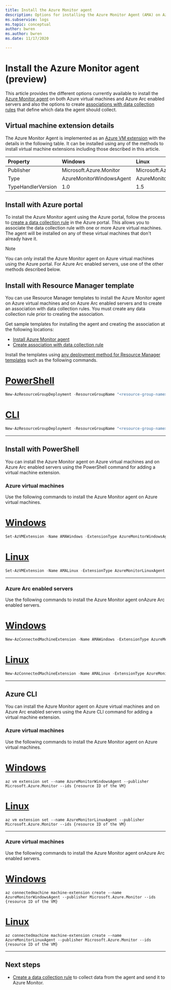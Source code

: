 ```yaml
---
title: Install the Azure Monitor agent
description: Options for installing the Azure Monitor Agent (AMA) on Azure virtual machines and Azure Arc enabled servers.
ms.subservice: logs
ms.topic: conceptual
author: bwren
ms.author: bwren
ms.date: 11/17/2020

---
```


# Install the Azure Monitor agent (preview)
This article provides the different options currently available to install the [Azure Monitor agent](azure-monitor-agent-overview.md) on both Azure virtual machines and Azure Arc enabled servers and also the options to create [associations with data collection rules](data-collection-rule-azure-monitor-agent.md) that define which data the agent should collect.

## Virtual machine extension details
The Azure Monitor Agent is implemented as an [Azure VM extension](../../virtual-machines/extensions/overview.md) with the details in the following table. It can be installed using any of the methods to install virtual machine extensions including those described in this article.

| Property | Windows | Linux |
|:---|:---|:---|
| Publisher | Microsoft.Azure.Monitor  | Microsoft.Azure.Monitor |
| Type      | AzureMonitorWindowsAgent | AzureMonitorLinuxAgent  |
| TypeHandlerVersion  | 1.0 | 1.5 |


## Install with Azure portal
To install the Azure Monitor agent using the Azure portal, follow the process to [create a data collection rule](data-collection-rule-azure-monitor-agent.md#create-data-collection-rule-and-association-in-the-Azure-portal) in the Azure portal. This allows you to associate the data collection rule with one or more Azure virtual machines. The agent will be installed on any of these virtual machines that don't already have it.

> [!NOTE]
> You can only install the Azure Monitor agent on Azure virtual machines using the Azure portal. For Azure Arc enabled servers, use one of the other methods described below.


## Install with Resource Manager template
You can use Resource Manager templates to install the Azure Monitor agent on Azure virtual machines and on Azure Arc enabled servers and to create an association with data collection rules. You must create any data collection rule prior to creating the association.

Get sample templates for installing the agent and creating the association at the following locations: 

- [Install Azure Monitor agent](../samples/resource-manager-agent.md#azure-monitor-agent-preview) 
- [Create association with data collection rule](../samples/resource-manager-data-collection-rule.md)

Install the templates using [any deployment method for Resource Manager templates](../../azure-resource-manager/templates/deploy-powershell.md) such as the following commands.

# [PowerShell](#tab/ARMAgentPowerShell)
```powershell
New-AzResourceGroupDeployment -ResourceGroupName "<resource-group-name>" -TemplateFile "<template-filename.json>" -TemplateParameterFile "<parameter-filename.json>"
```
# [CLI](#tab/ARMAgentCLI)
```powershell
New-AzResourceGroupDeployment -ResourceGroupName "<resource-group-name>" -TemplateFile "<template-filename.json>" -TemplateParameterFile "<parameter-filename.json>"
```
---

## Install with PowerShell
You can install the Azure Monitor agent on Azure virtual machines and on Azure Arc enabled servers using the PowerShell command for adding a virtual machine extension. 

### Azure virtual machines
Use the following commands to install the Azure Monitor agent on Azure virtual machines.
# [Windows](#tab/PowerShellWindows)
```powershell
Set-AzVMExtension -Name AMAWindows -ExtensionType AzureMonitorWindowsAgent -Publisher Microsoft.Azure.Monitor -ResourceGroupName {Resource Group Name} -VMName {VM name} -Location eastus
```
# [Linux](#tab/PowerShellLinux)
```powershell
Set-AzVMExtension -Name AMALinux -ExtensionType AzureMonitorLinuxAgent -Publisher Microsoft.Azure.Monitor -ResourceGroupName {Resource Group Name} -VMName {VM name} -Location eastus
```
---

### Azure Arc enabled servers
Use the following commands to install the Azure Monitor agent onAzure Arc enabled servers.
# [Windows](#tab/PowerShellWindowsArc)
```powershell
New-AzConnectedMachineExtension -Name AMAWindows -ExtensionType AzureMonitorWindowsAgent -Publisher Microsoft.Azure.Monitor -ResourceGroupName {Resource Group Name} -VMName {VM name} -Location {location}
```
# [Linux](#tab/PowerShellLinuxArc)
```powershell
New-AzConnectedMachineExtension -Name AMALinux -ExtensionType AzureMonitorLinuxAgent -Publisher Microsoft.Azure.Monitor -ResourceGroupName {Resource Group Name} -VMName {VM name} -Location {location}
```
---
## Azure CLI
You can install the Azure Monitor agent on Azure virtual machines and on Azure Arc enabled servers using the Azure CLI command for adding a virtual machine extension. 

### Azure virtual machines
Use the following commands to install the Azure Monitor agent on Azure virtual machines.
# [Windows](#tab/CLIWindows)
```azurecli
az vm extension set --name AzureMonitorWindowsAgent --publisher Microsoft.Azure.Monitor --ids {resource ID of the VM}
```
# [Linux](#tab/CLILinux)
```azurecli
az vm extension set --name AzureMonitorLinuxAgent --publisher Microsoft.Azure.Monitor --ids {resource ID of the VM}
```
---
### Azure virtual machines
Use the following commands to install the Azure Monitor agent onAzure Arc enabled servers.

# [Windows](#tab/CLIWindowsArc)
```azurecli
az connectedmachine machine-extension create --name AzureMonitorWindowsAgent --publisher Microsoft.Azure.Monitor --ids {resource ID of the VM}
```
# [Linux](#tab/CLILinuxArc)
```azurecli
az connectedmachine machine-extension create --name AzureMonitorLinuxAgent --publisher Microsoft.Azure.Monitor --ids {resource ID of the VM}
```
---


## Next steps

- [Create a data collection rule](data-collection-rule-azure-monitor-agent.md) to collect data from the agent and send it to Azure Monitor.

